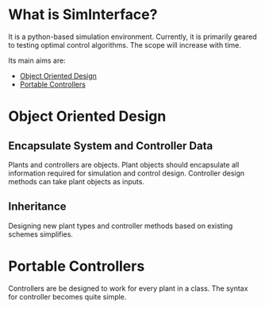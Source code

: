 # What is SimInterface?

It is a python-based simulation environment. Currently, it is primarily geared to testing optimal control algorithms. The scope will increase with time.

Its main aims are:

* [Object Oriented Design](#object)
* [Portable Controllers](#portable)

# <a name="object"></a> Object Oriented Design

## Encapsulate System and Controller Data
Plants and controllers are objects. Plant objects should encapsulate
all information required for simulation and control
design. Controller design methods can take plant objects as inputs.  

## Inheritance
Designing new plant types and controller methods based on existing
schemes simplifies. 

# <a name="portable"></a> Portable Controllers
Controllers are be designed to work for every plant in a class. The
syntax for controller becomes quite simple.
